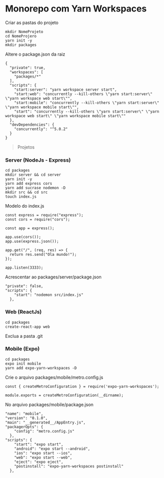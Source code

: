 # Monorepo com Yarn Workspaces

Criar as pastas do projeto

    mkdir NomeProjeto
    cd NomeProjero
    yarn init -y
    mkdir packages
    

Altere o package.json da raiz

```
{
  "private": true,
  "workspaces": [
    "packages/*"
  ],
  "scripts": {
    "start:server": "yarn workspace server start",
    "start:web": "concurrently --kill-others \"yarn start:server\" \"yarn workspace web start\"",
    "start:mobile": "concurrently --kill-others \"yarn start:server\" \"yarn workspace mobile start\"",
    "start": "concurrently --kill-others \"yarn start:server\" \"yarn workspace web start\" \"yarn workspace mobile start\""
  },
  "devDependencies": {
    "concurrently": "^5.0.2"
  }
}
```


> Projetos

### Server (NodeJs - Express)

    cd packages 
    mkdir server && cd server
    yarn init -y
    yarn add express cors
    yarn add sucrase nodemon -D
    mkdir src && cd src
    touch index.js
    

Modelo do index.js

    const express = require("express");
    const cors = require("cors");
    
    const app = express();
    
    app.use(cors());
    app.use(express.json());
    
    app.get("/", (req, res) => {
      return res.send("Ola mundo!");
    });
    
    app.listen(3333);

Acrescentar ao packages/server/package.json

    "private": false,
    "scripts": {
        "start": "nodemon src/index.js"
      },

### Web (ReactJs)

    cd packages
    create-react-app web

Exclua a pasta .git

### Mobile (Expo)

    cd packages
    expo init mobile
    yarn add expo-yarn-workspaces -D

Crie o arquivo packages/mobile/metro.config.js

    const { createMetroConfiguration } = require('expo-yarn-workspaces');
    
    module.exports = createMetroConfiguration(__dirname);

No arquivo packages/mobile/package.json

    "name": "mobile",
    "version": "0.1.0",
    "main": "__generated__/AppEntry.js",
    "packagerOpts": {
        "config": "metro.config.js"
      },
    "scripts": {
        "start": "expo start",
        "android": "expo start --android",
        "ios": "expo start --ios",
        "web": "expo start --web",
        "eject": "expo eject",
        "postinstall": "expo-yarn-workspaces postinstall"
      },
